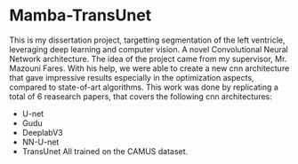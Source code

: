 # Mamba-TransUnet
This is my dissertation project, targetting segmentation of the left ventricle, leveraging deep learning and computer vision. A novel Convolutional Neural Network architecture.
The idea of the project came from my supervisor, Mr. Mazouni Fares. With his help, we were able to create a new cnn architecture that gave impressive results especially in the optimization aspects, compared to state-of-art algorithms.
This work was done by replicating a total of 6 reasearch papers, that covers the following cnn architectures:
- U-net
- Gudu
- DeeplabV3
- NN-U-net
- TransUnet
All trained on the CAMUS dataset.
